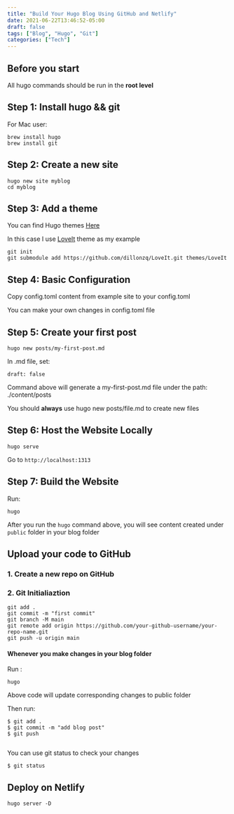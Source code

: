 ```yaml
---
title: "Build Your Hugo Blog Using GitHub and Netlify"
date: 2021-06-22T13:46:52-05:00
draft: false
tags: ["Blog", "Hugo", "Git"]
categories: ["Tech"]
---
```


## Before you start

All hugo commands should be run in the **root level**

## Step 1: Install hugo && git

For Mac user:
```
brew install hugo
brew install git
```

## Step 2: Create a new site
```
hugo new site myblog
cd myblog
```

## Step 3: Add a theme

You can find Hugo themes [Here](https://themes.gohugo.io/)

In this case I use [LoveIt](https://github.com/dillonzq/LoveIt) theme as my example

```
git init
git submodule add https://github.com/dillonzq/LoveIt.git themes/LoveIt

```

## Step 4: Basic Configuration

Copy config.toml content from example site to your config.toml

You can make your own changes in config.toml file

## Step 5: Create your first post 
```
hugo new posts/my-first-post.md
```

In .md file, set:
```
draft: false
```

Command above will generate a my-first-post.md file under the path: ./content/posts

You should **always** use hugo new posts/file.md to create new files

## Step 6: Host the Website Locally

```
hugo serve
```
Go to `http://localhost:1313`

## Step 7: Build the Website

Run: 

```
hugo
```

After you run the `hugo` command above, you will see content created under `public` folder in your blog folder

## Upload your code to GitHub

### 1. Create a new repo on GitHub

### 2. Git Initialiaztion

```
git add .
git commit -m "first commit"
git branch -M main
git remote add origin https://github.com/your-github-username/your-repo-name.git
git push -u origin main
```

#### Whenever you make changes in your blog folder

Run :

```
hugo
```

Above code will update corresponding changes to public folder

Then run:

```
$ git add .
$ git commit -m "add blog post"
$ git push


```
You can use git status to check your changes
```
$ git status
```


## Deploy on Netlify
```
hugo server -D
```


